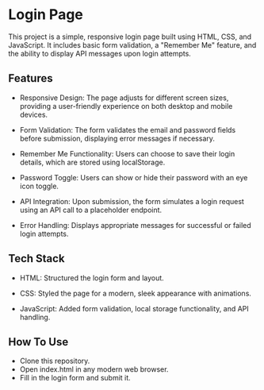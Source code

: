 
# Login Page

This project is a simple, responsive login page built using HTML, CSS, and JavaScript. It includes basic form validation, a "Remember Me" feature, and the ability to display API messages upon login attempts.




## Features


- Responsive Design: The page adjusts for different screen sizes, providing a user-friendly experience on both desktop and mobile devices.

- Form Validation: The form validates the email and password fields before submission, displaying error messages if necessary.

- Remember Me Functionality: Users can choose to save their login details, which are stored using localStorage.

- Password Toggle: Users can show or hide their password with an eye icon toggle.

- API Integration: Upon submission, the form simulates a login request using an API call to a placeholder endpoint.

- Error Handling: Displays appropriate messages for successful or failed login attempts.
## Tech Stack

- HTML: Structured the login form and layout.

- CSS: Styled the page for a modern, sleek appearance with animations.

- JavaScript: Added form validation, local storage functionality, and API handling.


## How To Use

- Clone this repository.
- Open index.html in any modern web browser.
- Fill in the login form and submit it.
